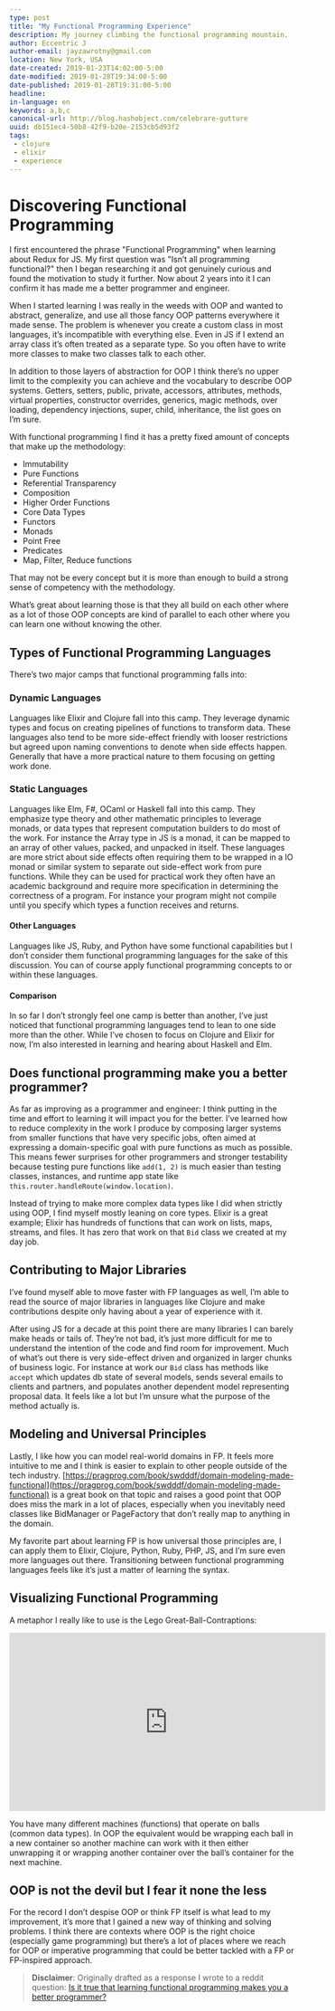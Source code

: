 ```yaml
---
type: post
title: "My Functional Programming Experience"
description: My journey climbing the functional programming mountain.
author: Eccentric J
author-email: jayzawrotny@gmail.com
location: New York, USA
date-created: 2019-01-23T14:02:00-5:00
date-modified: 2019-01-28T19:34:00-5:00
date-published: 2019-01-28T19:31:00-5:00
headline:
in-language: en
keywords: a,b,c
canonical-url: http://blog.hashobject.com/celebrare-gutture
uuid: db151ec4-50b8-42f9-b20e-2153cb5d93f2
tags:
 - clojure
 - elixir
 - experience
---
```

# Discovering Functional Programming

I first encountered the phrase "Functional Programming" when learning about Redux for JS. My first question was "Isn’t all programming functional?" then I began researching it and got genuinely curious and found the motivation to study it further. Now about 2 years into it I can confirm it has made me a better programmer and engineer.

When I started learning I was really in the weeds with OOP and wanted to abstract, generalize, and use all those fancy OOP patterns everywhere it made sense. The problem is whenever you create a custom class in most languages, it’s incompatible with everything else. Even in JS if I extend an array class it’s often treated as a separate type. So you often have to write more classes to make two classes talk to each other.

In addition to those layers of abstraction for OOP I think there’s no upper limit to the complexity you can achieve and the vocabulary to describe OOP systems. Getters, setters, public, private, accessors, attributes, methods, virtual properties, constructor overrides, generics, magic methods, over loading, dependency injections, super, child,  inheritance, the list goes on I’m sure.

With functional programming I find it has a pretty fixed amount of concepts that make up the methodology:

* Immutability
* Pure Functions
* Referential Transparency
* Composition
* Higher Order Functions
* Core Data Types
* Functors
* Monads
* Point Free
* Predicates
* Map, Filter, Reduce functions

That may not be every concept but it is more than enough to build a strong sense of competency with the methodology.

What’s great about learning those is that they all build on each other where as a lot of those OOP concepts are kind of parallel to each other where you can learn one without knowing the other.

## Types of Functional Programming Languages

There’s two major camps that functional programming falls into:

### Dynamic Languages

Languages like Elixir and Clojure fall into this camp. They leverage dynamic types and focus on creating pipelines of functions to transform data. These languages also tend to be more side-effect friendly with looser restrictions but agreed upon naming conventions to denote when side effects happen. Generally that have a more practical nature to them focusing on getting work done.

### Static Languages

Languages like Elm, F#, OCaml or Haskell fall into this camp. They emphasize type theory and other mathematic principles to leverage monads, or data types that represent computation builders to do most of the work. For instance the Array type in JS is a monad, it can be mapped to an array of other values, packed, and unpacked in itself. These languages are more strict about side effects often requiring them to be wrapped in a IO monad or similar system to separate out side-effect work from pure functions. While they can be used for practical work they often have an academic background and require more specification in determining the correctness of a program. For instance your program might not compile until you specify which types a function receives and returns.

#### Other Languages

Languages like JS, Ruby, and Python have some functional capabilities but I don’t consider them functional programming languages for the sake of this discussion. You can of course apply functional programming concepts to or within these languages.

#### Comparison

In so far I don’t strongly feel one camp is better than another, I’ve just noticed that functional programming languages tend to lean to one side more than the other. While I’ve chosen to focus on Clojure and Elixir for now, I’m also interested in learning and hearing about Haskell and Elm.

## Does functional programming make you a better programmer?

As far as improving as a programmer and engineer: I think putting in the time and effort to learning it will impact you for the better. I’ve learned how to reduce complexity in the work I produce by composing larger systems from smaller functions that have very specific jobs, often aimed at expressing a domain-specific goal with pure functions as much as possible. This means fewer surprises for other programmers and stronger testability because testing pure functions like `add(1, 2)` is much easier than testing classes, instances, and runtime app state like `this.router.handleRoute(window.location)`.

Instead of trying to make more complex data types like I did when strictly using OOP, I find myself mostly leaning on core types. Elixir is a great example; Elixir has hundreds of functions that can work on lists, maps, streams, and files. It has zero that work on that `Bid` class we created at my day job.

## Contributing to Major Libraries

I’ve found myself able to move faster with FP languages as well, I’m able to read the source of major libraries in languages like Clojure and make contributions despite only having about a year of experience with it.

After using JS for a decade at this point there are many libraries I can barely make heads or tails of. They’re not bad, it’s just more difficult for me to understand the intention of the code and find room for improvement. Much of what’s out there is very side-effect driven and organized in larger chunks of business logic. For instance at work our `Bid` class has methods like `accept` which updates db state of several models, sends several emails to clients and partners, and populates another dependent model representing proposal data.  It feels like a lot but I’m unsure what the purpose of the method actually is.

## Modeling and Universal Principles

Lastly, I like how you can model real-world domains in FP. It feels more intuitive to me and I think is easier to explain to other people outside of the tech industry. [https://pragprog.com/book/swdddf/domain-modeling-made-functional](https://pragprog.com/book/swdddf/domain-modeling-made-functional) is a great book on that topic and raises a good point that OOP does miss the mark in a lot of places, especially when you inevitably need classes like BidManager or PageFactory that don’t really map to anything in the domain.

My favorite part about learning FP is how universal those principles are, I can apply them to Elixir, Clojure, Python, Ruby, PHP, JS, and I’m sure even more languages out there. Transitioning between functional programming languages feels like it’s just a matter of learning the syntax.

## Visualizing Functional Programming

A metaphor I really like to use is the Lego Great-Ball-Contraptions:
<iframe
  width="560"
  height="315"
  src="https://www.youtube.com/embed/Kp62YVtejiY"
  frameborder="0"
  allow="accelerometer; autoplay; encrypted-media; gyroscope; picture-in-picture"
  allowfullscreen></iframe>

You have many different machines (functions) that operate on balls (common data types). In OOP the equivalent would be wrapping each ball in a new container so another machine can work with it then either unwrapping it or wrapping another container over the ball’s container for the next machine.

## OOP is not the devil but I fear it none the less

For the record I don’t despise OOP or think FP itself is what lead to my improvement, it’s more that I gained a new way of thinking and solving problems. I think there are contexts where OOP is the right choice (especially game programming) but there’s a lot of places where we reach for OOP or imperative programming that could be better tackled with a FP or FP-inspired approach.

<blockquote class="disclaimer">

  **Disclaimer**: Originally drafted as a response I wrote to a reddit question:
  [Is it true that learning functional programming makes you a better programmer?](https://www.reddit.com/r/elixir/comments/ac7m4t/is_it_true_that_by_learning_functional_language/)

</blockquote>
